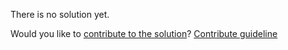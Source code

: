 
There is no solution yet.

Would you like to [contribute to the solution](https://github.com/BFEdev/BFE.dev-solutions/blob/main/question/tell-me-a-time-you-acted-beyond-your-responsibility_en.md)? [Contribute guideline](https://github.com/BFEdev/BFE.dev-solutions#how-to-contribute)
